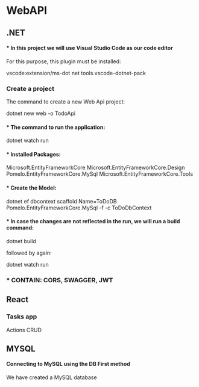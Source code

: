 # WebAPI

## .NET
#### * In this project we will use Visual Studio Code as our code editor
  
For this purpose, this plugin must be installed:

vscode:extension/ms-dot net tools.vscode-dotnet-pack

### Create a project
The command to create a new Web Api project:

dotnet new web -o TodoApi

#### * The command to run the application:

dotnet watch run

#### * Installed Packages:

Microsoft.EntityFrameworkCore 
Microsoft.EntityFrameworkCore.Design
Pomelo.EntityFrameworkCore.MySql
Microsoft.EntityFrameworkCore.Tools

#### * Create the Model:

dotnet ef dbcontext scaffold Name=ToDoDB Pomelo.EntityFrameworkCore.MySql  -f -c ToDoDbContext

#### * In case the changes are not reflected in the run, we will run a build command:

dotnet build

followed by again:   

dotnet watch run

### * CONTAIN: CORS, SWAGGER, JWT

## React

### Tasks app
Actions CRUD

## MYSQL

#### Connecting to MySQL using the DB First method
We have created a MySQL database

